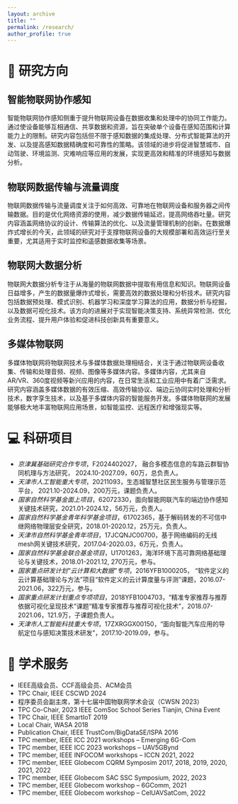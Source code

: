 ```yaml
---
layout: archive
title: ""
permalink: /research/
author_profile: true
---
```


<span class='anchor' id='interest'></span>

# 🧩 研究方向

## 智能物联网协作感知
智能物联网协作感知侧重于提升物联网设备在数据收集和处理中的协同工作能力。通过使设备能够互相通信、共享数据和资源，旨在突破单个设备在感知范围和计算能力上的限制。研究内容包括但不限于感知数据的集成处理、分布式智能算法的开发、以及提高感知数据精确度和可靠性的策略。该领域的进步将促进智慧城市、自动驾驶、环境监测、灾难响应等应用的发展，实现更高效和精准的环境感知与数据分析。

## 物联网数据传输与流量调度
物联网数据传输与流量调度关注于如何高效、可靠地在物联网设备和服务器之间传输数据。目的是优化网络资源的使用，减少数据传输延迟，提高网络吞吐量。研究内容涵盖网络协议的设计、传输算法的优化、以及流量管理机制的创新。在数据爆炸式增长的今天，此领域的研究对于支撑物联网设备的大规模部署和高效运行至关重要，尤其适用于实时监控和遥感数据收集等场景。

## 物联网大数据分析
物联网大数据分析专注于从海量的物联网数据中提取有用信息和知识。物联网设备日益增多，产生的数据量爆炸式增长，需要高效的数据处理和分析技术。研究内容包括数据预处理、模式识别、机器学习和深度学习算法的应用，数据分析与挖掘，以及数据可视化技术。该方向的进展对于实现智能决策支持、系统异常检测、优化业务流程、提升用户体验和促进科技创新具有重要意义。

## 多媒体物联网
多媒体物联网将物联网技术与多媒体数据处理相结合，关注于通过物联网设备收集、传输和处理音频、视频、图像等多媒体内容。多媒体内容，尤其来自AR/VR、360度视频等新兴应用的内容，在日常生活和工业应用中有着广泛需求。研究内容涵盖多媒体数据的有效压缩、高效传输协议、端边云协同实时处理和分析技术，数字孪生技术，以及基于多媒体内容的智能服务开发。多媒体物联网的发展能够极大地丰富物联网应用场景，如智能监控、远程医疗和增强现实等。


<span class='anchor' id='projects'></span>

# 💻 科研项目
- *京津冀基础研究合作专项*，F2024402027， 融合多模态信息的车路云群智协同机理与方法研究， 2024.10-2027.09，60万，总负责人。
- *天津市人工智能重大专项*，20211093，生态城智慧社区民生服务与管理示范平台， 2021.10-2024.09，200万元，课题负责人。
- *国家自然科学基金面上项目*，62072330，面向智能网联汽车的端边协作感知关键技术研究，2021.01-2024.12，56万元，负责人。
- *国家自然科学基金青年科学基金项目*，61702365，基于解码转发的不可信中继网络物理层安全研究，2018.01-2020.12，25万元，负责人。
- *天津市自然科学基金青年项目*，17JCQNJC00700，基于网络编码的无线mesh网关键技术研究，2017.04-2020.03，6万元，负责人。
- *国家自然科学基金联合基金项目*，U1701263，海洋环境下高可靠网络基础理论与关键技术，2018.01-2021.12, 270万元，参与。
- *国家重点研发计划“云计算和大数据”专项*，2016YFB1000205， “软件定义的云计算基础理论与方法”项目“软件定义的云计算度量与评测”课题，2016.07-2021.06，322万元，参与。
- *国家重点研发计划重点专项项目*，2018YFB1004703，“精准专家推荐与推荐依据可视化呈现技术”课题“精准专家推荐与推荐可视化技术”，2018.07-2021.06，121.9万，子课题负责人。
- *天津市人工智能科技重大专项*，17ZXRGGX00150，“面向智能汽车应用的导航定位与感知决策技术研发”，2017.10-2019.09，参与。


<span class='anchor' id='service'></span>

# 📝 学术服务
- IEEE高级会员、CCF高级会员、ACM会员
- TPC Chair, IEEE CSCWD 2024
- 程序委员会副主席，第十七届中国物联网学术会议（CWSN 2023）
- TPC Co-Chair, 2023 IEEE ComSoc School Series Tianjin, China Event
- TPC Chair, IEEE SmartIoT 2019
- Local Chair, WASA 2018
- Publication Chair, IEEE TrustCom/BigDataSE/ISPA 2016
- TPC member, IEEE ICC 2021 workshops – Emerging 6G-Com
- TPC member, IEEE ICC 2023 workshops – UAV5GBynd
- TPC member, IEEE INFOCOM workshops – ICCN 2021, 2022
- TPC member, IEEE Globecom  CQRM Symposim 2017, 2018, 2019, 2020, 2021, 2022
- TPC member, IEEE Globecom SAC SSC Symposium, 2022, 2023
- TPC member, IEEE Globecom workshop – 6GComm, 2021
- TPC member, IEEE Globecom workshop – CelUAVSatCom, 2022


<br/>
<br/>
<br/>
<br/>
